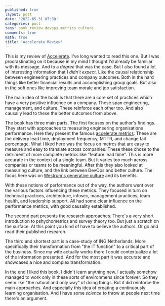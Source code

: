 ```yaml
---
published: true
layout: post
date: '2022-05-31 07:00'
categories: post
tags: book_review devops metrics culture
comments: true
math: true
title: 'Accelerate Review'
---
```

This is my review of [Accelerate](https://itrevolution.com/accelerate-book/). I've long wanted to read this one. But
 I was procrastinating on it because in my mind I thought I'd already be familiar with its message. And to a
  _degree_ that was the case. But I also found a lot of interesting information that I _didn't expect_. Like the causal relationship between engineering practices and company outcomes. Both in the hard things like better financial results and accomplishing group goals. But also in the soft ones like improving team morale and job satisfaction.

The main idea of the book is that there are a core set of practices which have a very positive influence on a company. These span engineering, management, and culture. These reinforce each other too. And also causally lead to these the better outcomes from above.

The book has three main parts. The first focuses on the author's findings. They start with approaches to measuring
 engineering organisations performance. Here they present the famous [accelerate metrics](https://linearb.io/dora-space-metrics). These are the delivery lead time, deployment frequency, MTTR, and change fail percentage. What I liked here was the focus on metrcs that are easy to measure and easy to translate across companies. These these chose to the detriment of more complete metrics like "feature lead time". This is more accurate in the context of a single team. But it varies too much across companies or teams to be meaningful. After this they also looked at measuring culture, and the link between DevOps and better culture. The focus here was on [Westrum's generative culture](https://cloud.google.com/architecture/devops/devops-culture-westrum-organizational-culture) and its benefits.

With these notions of performance out of the way, the authors went over the various factors influencing these metrics. They focused in turn on technical practices, architecture, infosec, management practices, team health, and leadership support. All had some clear influence on the performance metrics, with good causality established.

The second part presents the research approaches. There's a very short introduction to pshychometrics and survey theory too. But just a scratch on the surface. At this point you kind of have to believe the authors. Or go and read their published research.

The third and shortest part is a case-study of ING Netherlands. More specifically their transformation from "the IT function" to a critical part of the business. Since my wife actually works there I could contextualize a lot of the information presented. And for the most part it was accurate and showcased a nice and complex transformation.

In the end I liked this book. I didn't learn anything new. I actually somehow managed to work only in these sorts of environmens since forever. So they seem like "the natural and only way" of doing things. But it did reinforce the main approaches. And especially this idea of creating a continuously learning organisation. And I have some _science_ to throw at people next time there's an argument.